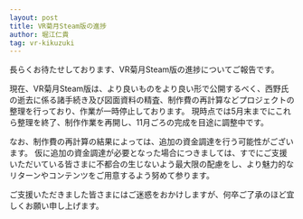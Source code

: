 ```yaml
---
layout: post
title: VR菊月Steam版の進捗
author: 堀江仁貴
tag: vr-kikuzuki
---
```


長らくお待たせしております、VR菊月Steam版の進捗についてご報告です。

現在、VR菊月Steam版は、より良いものをより良い形で公開するべく、西野氏の逝去に係る諸手続き及び図面資料の精査、制作費の再計算などプロジェクトの整理を行っており、作業が一時停止しております。
現時点では5月末までにこれら整理を終了、制作作業を再開し、11月ごろの完成を目途に調整中です。

なお、制作費の再計算の結果によっては、追加の資金調達を行う可能性がございます。
仮に追加の資金調達が必要となった場合につきましては、すでにご支援いただいている皆さまに不都合の生じないよう最大限の配慮をし、より魅力的なリターンやコンテンツをご用意するよう努めて参ります。

ご支援いただきました皆さまにはご迷惑をおかけしますが、何卒ご了承のほど宜しくお願い申し上げます。